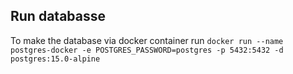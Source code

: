 ## Run databasse
To make the database via docker container run 
` docker run --name postgres-docker -e POSTGRES_PASSWORD=postgres -p 5432:5432 -d postgres:15.0-alpine `